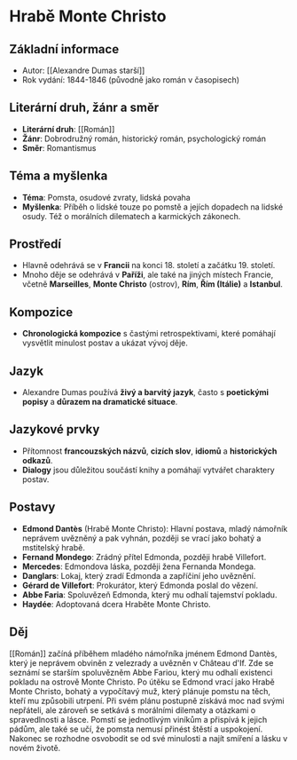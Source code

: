 # Hrabě Monte Christo
## Základní informace
- Autor: [[Alexandre Dumas starší]]
- Rok vydání: 1844-1846 (původně jako román v časopisech)

## Literární druh, žánr a směr
- **Literární druh**: [[Román]]
- **Žánr**: Dobrodružný román, historický román, psychologický román
- **Směr**: Romantismus

## Téma a myšlenka
- **Téma**: Pomsta, osudové zvraty, lidská povaha
- **Myšlenka**: Příběh o lidské touze po pomstě a jejích dopadech na lidské osudy. Též o morálních dilematech a karmických zákonech.

## Prostředí
- Hlavně odehrává se v **Francii** na konci 18. století a začátku 19. století.
- Mnoho děje se odehrává v **Paříži**, ale také na jiných místech Francie, včetně **Marseilles**, **Monte Christo** (ostrov), **Rím**, **Řím (Itálie)** a **Istanbul**.

## Kompozice
- **Chronologická kompozice** s častými retrospektivami, které pomáhají vysvětlit minulost postav a ukázat vývoj děje.

## Jazyk
- Alexandre Dumas používá **živý a barvitý jazyk**, často s **poetickými popisy** a **důrazem na dramatické situace**.

## Jazykové prvky
- Přítomnost **francouzských názvů**, **cizích slov**, **idiomů** a **historických odkazů**.
- **Dialogy** jsou důležitou součástí knihy a pomáhají vytvářet charaktery postav.

## Postavy
- **Edmond Dantès** (Hrabě Monte Christo): Hlavní postava, mladý námořník neprávem uvězněný a pak vyhnán, později se vrací jako bohatý a mstitelský hrabě.
- **Fernand Mondego**: Zrádný přítel Edmonda, později hrabě Villefort.
- **Mercedes**: Edmondova láska, později žena Fernanda Mondega.
- **Danglars**: Lokaj, který zradí Edmonda a zapříčiní jeho uvěznění.
- **Gérard de Villefort**: Prokurátor, který Edmonda poslal do vězení.
- **Abbe Faria**: Spoluvězeň Edmonda, který mu odhalí tajemství pokladu.
- **Haydée**: Adoptovaná dcera Hraběte Monte Christo.

## Děj
[[Román]] začíná příběhem mladého námořníka jménem Edmond Dantès, který je neprávem obviněn z velezrady a uvězněn v Château d'If. Zde se seznámí se starším spoluvězněm Abbe Fariou, který mu odhalí existenci pokladu na ostrově Monte Christo. Po útěku se Edmond vrací jako Hrabě Monte Christo, bohatý a vypočítavý muž, který plánuje pomstu na těch, kteří mu způsobili utrpení. Při svém plánu postupně získává moc nad svými nepřáteli, ale zároveň se setkává s morálními dilematy a otázkami o spravedlnosti a lásce. Pomstí se jednotlivým viníkům a přispívá k jejich pádům, ale také se učí, že pomsta nemusí přinést štěstí a uspokojení. Nakonec se rozhodne osvobodit se od své minulosti a najít smíření a lásku v novém životě.